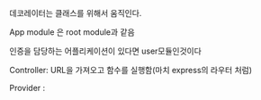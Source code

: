 



데코레이터는 클래스를 위해서 움직인다.

App module 은 root module과 같음



인증을 담당하는 어플리케이션이 있다면 user모듈인것이다



Controller: URL을 가져오고 함수를 실행함(마치 express의 라우터 처럼)

Provider : 
